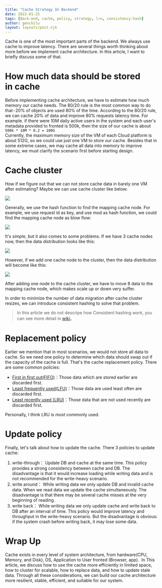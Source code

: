 ```yaml
---
title: "Cache Strategy In Backend"
date: 2022-01-25
tags: [Back-end, cache, policy, strategy, lru, consistency-hash]
author: genchilu
layout: layouts/post.njk
---
```


<!-- summary -->
Cache is one of the most important parts of the backend. We always use cache to improve latency. There are several things worth thinking about more before we implement cache architecture. In this article, I want to briefly discuss some of that.
<!-- summary -->  

# How much data should be stored in cache
Before implementing cache architecture, we have to estimate how much memory our cache needs. The 80/20 rule is the most common way to do that - 20% of objects are used 80% of the time. According to the 80/20 rule, we can cache 20% of data and improve 80% requests latency time.
For example. if there were 10M daily active users in the system and each user's metadata provided to fronted is 500k, then the size of our cache is about  
```500k * 10M * 0.2 = 100G```  
Currently, the maximum memory size of the VM of each Cloud platform is about 512G,  so we could use just one VM to store our cache.
Besides that in some extreme cases, we may cache all data into memory to improve latency, we must clarify the scenario first before starting design.

# Cache cluster
How if we figure out that we can not store cache data in barely one VM after estimating? Maybe we can use cache cluster like below:

![](/img/posts/genchilu/cache-strategy/cache-cluster.png)  

Generally, we use the hash function to find the mapping cache node. For example, we use request id as key, and use mod as hash function, we could find the mapping cache node as blow flow:

![](/img/posts/genchilu/cache-strategy/cash-native-hash-1.png)  

It's simple, but it also comes to some problems. If we have 3 cache nodes now, then the data distribution looks like this:

![](/img/posts/genchilu/cache-strategy/cash-native-hash-2.png)  

However, if we add one cache node to the cluster, then the data distribution will become like this:

![](/img/posts/genchilu/cache-strategy/cash-native-hash-3.png)  

After adding one node to the cache cluster, we have to move 8 data to the mapping cache node, which makes scale up or down very suffer.  
  
In order to minimize the number of data migration after cache cluster resizes, we can introduce consistent hashing to solve that problem.

>In this article we do not descripe how Consistent hashing work, you can see more detail in [wiki](https://en.wikipedia.org/wiki/Consistent_hashing)。

# Replacement policy
Earlier we mention that in most scenarios, we would not store all data to cache. So we need one policy to determine which data should swap out if the capacity of the cache is full. That's the cache replacement policy. There are some common policies:
* [First in first out(FIFO)](https://en.wikipedia.org/wiki/FIFO_(computing_and_electronics))：Those data which are stored earlier are  discarded first.
* [Least frequently used(LFU)](https://en.wikipedia.org/wiki/Least_frequently_used)：Those data are used least often are discarded first.
* [Least recently used (LRU)](https://en.wikipedia.org/wiki/Cache_replacement_policies#Least_recently_used_(LRU))：Those data that are not used recently are discarded first.

Personally, I think LRU is most commonly used.

# Update policy
Finally, let's talk about how to update the cache. There 3 policies to update cache:
1. write-through： Update DB and cache at the same time. This policy provides a strong consistency between cache and DB. The disadvantage is that it would increase loading while writing data and is not recommended for the write-heavy scenario.
1. write around： While writing data we only update DB and invalid cache data. When we read data we update the cache simultaneously. The disadvantage is that there may be several cache misses at the very beginning of reading.
1. write back： While writing data we only update cache and write back to DB after an interval of time. This policy would improve latency and throughput in the write-heavy scenario. But the disadvantage is obvious: if the system crash before writing back, it may lose some data.

# Wrap Up
Cache exists in every level of system architecture, from hardware(CPU, Memory, and Disk), OS, Application to User fronted (Browser, app). 
In This article, we discuss how to use the cache more efficiently in limited space, how to cluster for scalable, how to replace data, and how to update stale data. Through all these considerations, we can build our cache architecture more resilient, stable, efficient, and suitable for our system.